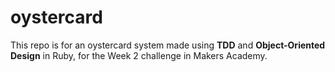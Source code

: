 # oystercard

This repo is for an oystercard system made using **TDD** and **Object-Oriented Design** in Ruby, for the Week 2 challenge in Makers Academy.
